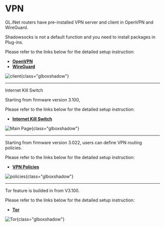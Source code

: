 # VPN

GL.iNet routers have pre-installed VPN server and client in OpenVPN and WireGuard. 

Shadowsocks is not a default function and you need to install packages in Plug-ins.

Please refer to the links below for the detailed setup instruction:

- [**OpenVPN**](https://docs.gl-inet.com/en/3/app/openvpn/)
- [**WireGuard**](https://docs.gl-inet.com/en/3/app/wireguard/)




![client](https://static.gl-inet.com/docs/en/3/setup/slate/vpn/client.png){class="glboxshadow"}


---

Internet Kill Switch

Starting from firmware version 3.100,

Please refer to the links below for the detailed setup instruction:

- [**Internet Kill Switch**](https://docs.gl-inet.com/en/3/app/internet_kill_switch/)



![Main Page](https://static.gl-inet.com/docs/en/3/tutorials/internet_kill_switch/Internet%20kill%20switch.png){class="glboxshadow"}



---

Starting from firmware version 3.022, users can define VPN routing policies. 

Please refer to the links below for the detailed setup instruction:

- [**VPN Policies**](https://docs.gl-inet.com/en/3/app/vpn_policies/)

![policies](https://static.gl-inet.com/docs/en/3/setup/slate/vpn/policies.png){class="glboxshadow"}


---

Tor feature is builded in from V3.100.

Please refer to the links below for the detailed setup instruction:


- [**Tor**](https://docs.gl-inet.com/en/3/app/tor/)


![Tor](https://static.gl-inet.com/docs/en/3/tutorials/tor/tor_interface.png){class="glboxshadow"}